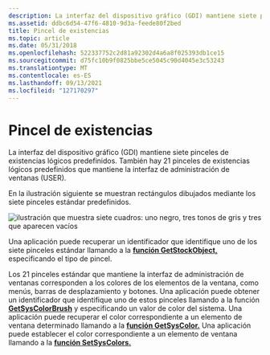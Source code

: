 ```yaml
---
description: La interfaz del dispositivo gráfico (GDI) mantiene siete pinceles de existencias lógicos predefinidos. También hay 21 pinceles de existencias lógicos predefinidos que mantiene la interfaz de administración de ventanas (USER).
ms.assetid: ddbc6d54-47f6-4810-9d3a-feede80f2bed
title: Pincel de existencias
ms.topic: article
ms.date: 05/31/2018
ms.openlocfilehash: 522337752c2d81a92302d4a6a8f025393db1ce15
ms.sourcegitcommit: d75fc10b9f0825bbe5ce5045c90d4045e3c53243
ms.translationtype: MT
ms.contentlocale: es-ES
ms.lasthandoff: 09/13/2021
ms.locfileid: "127170297"
---
```

# <a name="stock-brush"></a>Pincel de existencias

La interfaz del dispositivo gráfico (GDI) mantiene siete pinceles de existencias lógicos predefinidos. También hay 21 pinceles de existencias lógicos predefinidos que mantiene la interfaz de administración de ventanas (USER).

En la ilustración siguiente se muestran rectángulos dibujados mediante los siete pinceles estándar predefinidos.

![ilustración que muestra siete cuadros: uno negro, tres tonos de gris y tres que aparecen vacíos](images/csbru-03.png)

Una aplicación puede recuperar un identificador que identifique uno de los siete pinceles estándar llamando a la [**función GetStockObject,**](/windows/desktop/api/Wingdi/nf-wingdi-getstockobject) especificando el tipo de pincel.

Los 21 pinceles estándar que mantiene la interfaz de administración de ventanas corresponden a los colores de los elementos de la ventana, como menús, barras de desplazamiento y botones. Una aplicación puede obtener un identificador que identifique uno de estos pinceles llamando a la función [**GetSysColorBrush**](/windows/desktop/api/Winuser/nf-winuser-getsyscolorbrush) y especificando un valor de color del sistema. Una aplicación puede recuperar el color correspondiente a un elemento de ventana determinado llamando a la [**función GetSysColor.**](/windows/win32/api/winuser/nf-winuser-getsyscolor) Una aplicación puede establecer el color correspondiente a un elemento de ventana llamando a la [**función SetSysColors.**](/windows/win32/api/winuser/nf-winuser-setsyscolors)

 

 
